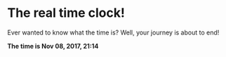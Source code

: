 # The real time clock!

Ever wanted to know what the time is? Well, your journey is about to end!

**The time is Nov 08, 2017, 21:14**